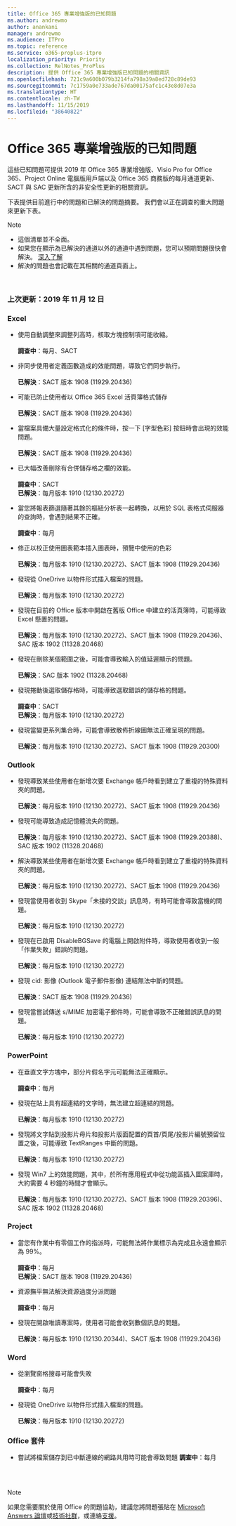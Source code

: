 ```yaml
---
title: Office 365 專業增強版的已知問題
ms.author: andrewmo
author: anankani
manager: andrewmo
ms.audience: ITPro
ms.topic: reference
ms.service: o365-proplus-itpro
localization_priority: Priority
ms.collection: RelNotes_ProPlus
description: 提供 Office 365 專業增強版已知問題的相關資訊
ms.openlocfilehash: 721c9a600b079b3214fa798a39a8ed728c89de93
ms.sourcegitcommit: 7c1759a0e733ade767da00175afc1c43e8d07e3a
ms.translationtype: HT
ms.contentlocale: zh-TW
ms.lasthandoff: 11/15/2019
ms.locfileid: "38640822"
---
```

# <a name="office-365-proplus-known-issues"></a>Office 365 專業增強版的已知問題

這些已知問題可提供 2019 年 Office 365 專業增強版、Visio Pro for Office 365、Project Online 電腦版用戶端以及 Office 365 商務版的每月通道更新、SACT 與 SAC 更新所含的非安全性更新的相關資訊。

下表提供目前進行中的問題和已解決的問題摘要。  我們會以正在調查的重大問題來更新下表。

> [!NOTE]
>- 這個清單並不全面。
>- 如果您在顯示為已解決的通道以外的通道中遇到問題，您可以預期問題很快會解決。 [深入了解](https://docs.microsoft.com/zh-TW/DeployOffice/overview-of-update-channels-for-office-365-proplus#BKMK_SAC)
>- 解決的問題也會記載在其相關的通道頁面上。

<br>

### <a name="last-updated-november-12-2019"></a>上次更新：2019 年 11 月 12 日

### <a name="excel"></a>Excel

- 使用自動調整來調整列高時，核取方塊控制項可能收縮。<br><br>**調查中**：每月、SACT

- 非同步使用者定義函數造成的效能問題，導致它們同步執行。<br><br>**已解決**：SACT 版本 1908 (11929.20436) 

- 可能已防止使用者以 Office 365 Excel 活頁簿格式儲存<br><br>**已解決**：SACT 版本 1908 (11929.20436)


- 當檔案具備大量設定格式化的條件時，按一下 [字型色彩] 按鈕時會出現的效能問題。<br><br>**已解決**：SACT 版本 1908 (11929.20436)

- 已大幅改善刪除有合併儲存格之欄的效能。<br><br>**調查中**：SACT<br>**已解決**：每月版本 1910 (12130.20272)

- 當您將報表篩選隨著其餘的樞紐分析表一起轉換，以用於 SQL 表格式伺服器的查詢時，會遇到結果不正確。<br><br>**調查中**：每月

- 修正以校正使用圖表範本插入圖表時，預覽中使用的色彩<br><br>**已解決**：每月版本 1910 (12130.20272)、SACT 版本 1908 (11929.20436)


- 發現從 OneDrive 以物件形式插入檔案的問題。<br><br> **已解決**：每月版本 1910 (12130.20272)

- 發現在目前的 Office 版本中開啟在舊版 Office 中建立的活頁簿時，可能導致 Excel 懸置的問題。<br><br>
**已解決**：每月版本 1910 (12130.20272)、SACT 版本 1908 (11929.20436)、SAC 版本 1902 (11328.20468)

- 發現在刪除某個範圍之後，可能會導致輸入的值延遲顯示的問題。<br><br>
**已解決**：SAC 版本 1902 (11328.20468)

- 發現捲動後選取儲存格時，可能導致選取錯誤的儲存格的問題。<br><br>
**調查中**：SACT <br>**已解決**：每月版本 1910 (12130.20272)

- 發現當變更系列集合時，可能會導致散佈折線圖無法正確呈現的問題。<br><br>
**已解決**：每月版本 1910 (12130.20272)、SACT 版本 1908 (11929.20300)

### <a name="outlook"></a>Outlook

- 發現導致某些使用者在新增次要 Exchange 帳戶時看到建立了重複的特殊資料夾的問題。<br><br>
**已解決**：每月版本 1910 (12130.20272)、SACT 版本 1908 (11929.20436)

- 發現可能導致造成記憶體流失的問題。 <br><br>
**已解決**：每月版本 1910 (12130.20272)、SACT 版本 1908 (11929.20388)、SAC 版本 1902 (11328.20468)

- 解決導致某些使用者在新增次要 Exchange 帳戶時看到建立了重複的特殊資料夾的問題。<br><br>
**已解決**：每月版本 1910 (12130.20272)、SACT 版本 1908 (11929.20436)

- 發現當使用者收到 Skype「未接的交談」訊息時，有時可能會導致當機的問題。<br><br>
**已解決**：每月版本 1910 (12130.20272)

- 發現在已啟用 DisableBGSave 的電腦上開啟附件時，導致使用者收到一般「作業失敗」錯誤的問題。<br><br>
**已解決**：每月版本 1910 (12130.20272)

- 發現 cid: 影像 (Outlook 電子郵件影像) 連結無法中斷的問題。<br><br>
**已解決**：SACT 版本 1908 (11929.20436)

- 發現當嘗試傳送 s/MIME 加密電子郵件時，可能會導致不正確錯誤訊息的問題。<br><br>**已解決**：每月版本 1910 (12130.20272)

### <a name="powerpoint"></a>PowerPoint

- 在垂直文字方塊中，部分片假名字元可能無法正確顯示。<br><br>
**調查中**：每月

- 發現在貼上具有超連結的文字時，無法建立超連結的問題。 <br><br>**已解決**：每月版本 1910 (12130.20272)

- 發現將文字貼到投影片母片和投影片版面配置的頁首/頁尾/投影片編號預留位置之後，可能導致 TextRanges 中斷的問題。 <br><br>**已解決**：每月版本 1910 (12130.20272)

- 發現 Win7 上的效能問題，其中，於所有應用程式中從功能區插入圖案庫時，大約需要 4 秒鐘的時間才會顯示。<br>
<br>**已解決**：每月版本 1910 (12130.20272)、SACT 版本 1908 (11929.20396)、SAC 版本 1902 (11328.20468)

### <a name="project"></a>Project

- 當您有作業中有零個工作的指派時，可能無法將作業標示為完成且永遠會顯示為 99%。<br><br>
**調查中**：每月<br>
**已解決**：SACT 版本 1908 (11929.20436)

- 資源撫平無法解決資源過度分派問題<br><br>
**調查中**：每月

- 發現在開啟唯讀專案時，使用者可能會收到數個訊息的問題。<br><br>
**已解決**：每月版本 1910 (12130.20344)、SACT 版本 1908 (11929.20436)

### <a name="word"></a>Word

- 從瀏覽窗格搜尋可能會失敗<br><br>
**調查中**：每月

- 發現從 OneDrive 以物件形式插入檔案的問題。<br><br> **已解決**：每月版本 1910 (12130.20272)

### <a name="office-suite"></a>Office 套件
- 嘗試將檔案儲存到已中斷連線的網路共用時可能會導致問題
**調查中**：每月



<br>
<br>

> [!NOTE]
> 如果您需要關於使用 Office 的問題協助，建議您將問題張貼在 [Microsoft Answers 論壇](https://answers.microsoft.com/)或[技術社群](https://techcommunity.microsoft.com/)，或連絡[支援](https://support.microsoft.com/contactus)。
